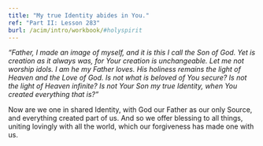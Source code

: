 ```yaml
---
title: "My true Identity abides in You."
ref: "Part II: Lesson 283"
burl: /acim/intro/workbook/#holyspirit
---
```


*“Father, I made an image of myself, and it is this I call the Son of
God. Yet is creation as it always was, for Your creation is unchangeable.
Let me not worship idols. I am he my Father loves. His holiness remains
the light of Heaven and the Love of God. Is not what is beloved of You
secure? Is not the light of Heaven infinite? Is not Your Son my true
Identity, when You created everything that is?”*

Now are we one in shared Identity, with God our Father as our only
Source, and everything created part of us. And so we offer blessing to
all things, uniting lovingly with all the world, which our forgiveness
has made one with us.

